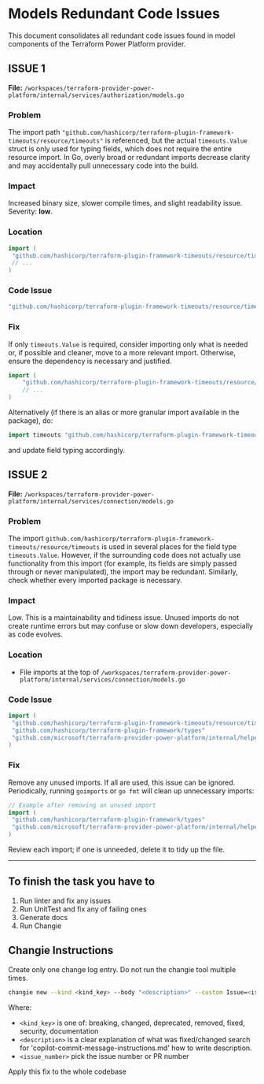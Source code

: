 # Models Redundant Code Issues

This document consolidates all redundant code issues found in model components of the Terraform Power Platform provider.

## ISSUE 1

**File:** `/workspaces/terraform-provider-power-platform/internal/services/authorization/models.go`

### Problem

The import path `"github.com/hashicorp/terraform-plugin-framework-timeouts/resource/timeouts"` is referenced, but the actual `timeouts.Value` struct is only used for typing fields, which does not require the entire resource import. In Go, overly broad or redundant imports decrease clarity and may accidentally pull unnecessary code into the build.

### Impact

Increased binary size, slower compile times, and slight readability issue. Severity: **low**.

### Location

```go
import (
 "github.com/hashicorp/terraform-plugin-framework-timeouts/resource/timeouts"
 // ...
)
```

### Code Issue

```go
"github.com/hashicorp/terraform-plugin-framework-timeouts/resource/timeouts"
```

### Fix

If only `timeouts.Value` is required, consider importing only what is needed or, if possible and cleaner, move to a more relevant import. Otherwise, ensure the dependency is necessary and justified.

```go
import (
    "github.com/hashicorp/terraform-plugin-framework-timeouts/resource/timeouts"
    // ...
)
```

Alternatively (if there is an alias or more granular import available in the package), do:

```go
import timeouts "github.com/hashicorp/terraform-plugin-framework-timeouts/timeouts"
```

and update field typing accordingly.

## ISSUE 2

**File:** `/workspaces/terraform-provider-power-platform/internal/services/connection/models.go`

### Problem

The import `github.com/hashicorp/terraform-plugin-framework-timeouts/resource/timeouts` is used in several places for the field type `timeouts.Value`. However, if the surrounding code does not actually use functionality from this import (for example, its fields are simply passed through or never manipulated), the import may be redundant. Similarly, check whether every imported package is necessary.

### Impact

Low. This is a maintainability and tidiness issue. Unused imports do not create runtime errors but may confuse or slow down developers, especially as code evolves.

### Location

- File imports at the top of `/workspaces/terraform-provider-power-platform/internal/services/connection/models.go`

### Code Issue

```go
import (
 "github.com/hashicorp/terraform-plugin-framework-timeouts/resource/timeouts"
 "github.com/hashicorp/terraform-plugin-framework/types"
 "github.com/microsoft/terraform-provider-power-platform/internal/helpers"
)
```

### Fix

Remove any unused imports. If all are used, this issue can be ignored. Periodically, running `goimports` or `go fmt` will clean up unnecessary imports:

```go
// Example after removing an unused import
import (
 "github.com/hashicorp/terraform-plugin-framework/types"
 "github.com/microsoft/terraform-provider-power-platform/internal/helpers"
)
```

Review each import; if one is unneeded, delete it to tidy up the file.

---

## To finish the task you have to

1. Run linter and fix any issues
2. Run UnitTest and fix any of failing ones
3. Generate docs
4. Run Changie

## Changie Instructions

Create only one change log entry. Do not run the changie tool multiple times.

```bash
changie new --kind <kind_key> --body "<description>" --custom Issue=<issue_number>
```

Where:

- `<kind_key>` is one of: breaking, changed, deprecated, removed, fixed, security, documentation
- `<description>` is a clear explanation of what was fixed/changed search for 'copilot-commit-message-instructions.md' how to write description.
- `<issue_number>` pick the issue number or PR number

Apply this fix to the whole codebase
